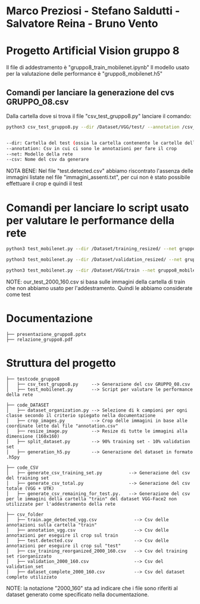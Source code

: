 # Marco Preziosi - Stefano Saldutti - Salvatore Reina - Bruno Vento 
# Progetto Artificial Vision gruppo 8

Il file di addestramento è "gruppo8_train_mobilenet.ipynb"
Il modello usato per la valutazione delle performance è "gruppo8_mobilenet.h5"


## Comandi per lanciare la generazione del cvs GRUPPO_08.csv
Dalla cartella dove si trova il file "csv_test_gruppo8.py" lanciare il comando:

```bash
python3 csv_test_gruppo8.py --dir /Dataset/VGG/test/ --annotation /csv_folder/test.detected.csv --net gruppo8_mobilenet.h5 --csv GRUPPO_08.csv


--dir: Cartella del test (ossia la cartella contenente le cartelle delle identità
--annotation: Csv in cui ci sono le annotazioni per fare il crop
--net: Modello della rete
--csv: Nome del csv da generare 
```
NOTA BENE: Nel file "test.detected.csv" abbiamo riscontrato l'assenza delle immagini listate nel file "immagini_assenti.txt", per cui non è stato possibile effettuare il crop e quindi il test  

# Comandi per lanciare lo script usato per valutare le performance della rete

```bash
python3 test_mobilenet.py --dir /Dataset/training_resized/ --net gruppo8_mobilenet.h5 --csv_input /csv_folder/csv_training_reorganized_2000_160.csv

python3 test_mobilenet.py --dir /Dataset/validation_resized/ --net gruppo8_mobilenet.h5 --csv_input /csv_folder/validation_2000_160.csv

python3 test_mobilenet.py --dir /Dataset/VGG/train --net gruppo8_mobilenet.h5 --csv_input /csv_folder/our_test_2000_160.csv
```

NOTE: our_test_2000_160.csv si basa sulle immagini della cartella di train che non abbiamo usato per l'addestramento. Quindi le abbiamo considerate come test


# Documentazione
```
├── presentazione_gruppo8.pptx
├── relazione_gruppo8.pdf
```
# Struttura del progetto
```
├── testcode_gruppo8
│   ├── csv_test_gruppo8.py     --> Generazione del csv GRUPPO_08.csv
│   ├── test_mobilenet.py       --> Script per valutare le performance della rete
 
├── code_DATASET
│   ├── dataset_organization.py --> Selezione di k campioni per ogni classe secondo il criterio spiegato nella documentazione
│   ├── crop_images.py          --> Crop delle immagini in base alle coordinate lette dal file "annotation.csv"
│   ├── resize_image.py         --> Resize di tutte le immagini alla dimensione (160x160)
│   ├── split_dataset.py        --> 90% training set - 10% validation set
│   ├── generation_h5.py        --> Generazione del dataset in formato .h5py

├── code_CSV
│   ├── generate_csv_training_set.py          --> Generazione del csv del training set
│   ├── generate_csv_total.py                 --> Generazione del csv totale (VGG + UTK)
│   ├── generate_csv_remaining_for_test.py.   --> Generazione del csv per le immagini della cartella "train" del dataset VGG-Face2 non utilizzate per l'addestramento della rete

├── csv_folder
│   ├── train.age_detected_vgg.csv              --> Csv delle annotazioni sulla cartella "train"
│   ├── annotation_vgg.csv                      --> Csv delle annotazioni per eseguire il crop sul train
│   ├── test.detected.csv                       --> Csv delle annotazioni per eseguire il crop sul "test"
│   ├── csv_training_reorganized_2000_160.csv   --> Csv del training set riorganizzato
│   ├── validation_2000_160.csv                 --> Csv del validation_set
│   ├── dataset_complete_2000_160.csv           --> Csv del dataset completo utilizzato
```

NOTE: la notazione "2000_160" sta ad indicare che i file sono riferiti al dataset generato come specificato nella documentazione. 

